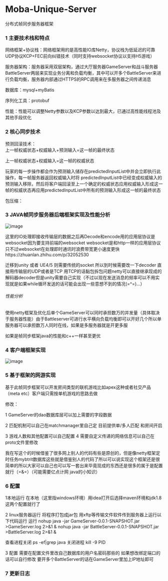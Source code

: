 # Moba-Unique-Server
 分布式帧同步服务器框架
 
 
###  1 主要技术栈和特点
网络框架+协议栈：网络框架用的是高性能IO库Netty，协议栈为低延迟的可靠UDP协议KCP+FEC前向纠错技术（同时支持websocket协议以支持H5游戏）

服务器架构：服务器采用双层架构，通过大厅服务器GameServer和战斗服务器BattleServer两层来实现业务分离和负载均衡，其中可以开多个BattleServer来进行负载均衡，服务器内部通过HTTPS的RPC调用来在多服务器之间传递消息

数据库：mysql+myBatis

序列化工具：protobuf

性能：性能可以调整Netty参数以及KCP参数以达到最大，已通过高性能线程池及其他手段优化

###  2 核心同步技术

预测回滚技术：        
上一帧权威状态+权威输入+预测输入=这一帧的最终状态  

上一帧权威状态+权威输入=这一帧的权威状态 

玩家的每一步操作都会作为预测输入储存在predictedInputList中并会立即执行此操作，每一帧服务器返回权威输入时将 predictedInputList中已经变成权威输入的预测输入移除，然后将客户端回滚至上一个确定的权威状态应用权威输入形成这一帧的权威状态再应用predictedInputList中所有的预测输入形成这一帧的最终状态 

包压缩：

### 3 JAVA帧同步服务器后端框架实现及性能分析


![image](https://user-images.githubusercontent.com/91889375/164408950-0cd0c680-0bd4-447f-a9da-43ba0122b120.png)


这里的IO处理即接收传输层的数据之后再Decode和encode用的应用层协议是websocket因为要支持前端的websocket    websocket是和http一样的应用层协议只不过websocket在处理即时通讯时浪费带宽更小速度更快https://zhuanlan.zhihu.com/p/32052530

迁移到unity 或者 UE4/5 则需要传统的socket   所以到时候需要改一下decoder  直接用传输层的UDP或者是TCP  用TCP的话黏包拆包问题netty可以直接继承现成的解码器decoder但是unity需要自己实现（不过以现在发送消息的频率可以不用实现就是如果while循环发送的话可能会出现一些意想不到的情况(=^=)...）

###### 性能分析  

使用netty框架及优化后单个GameServer可以同时承担数万的并发量（具体取决于服务器性能）由于Battleserver可进行水平横向负载均衡即可以开好几个所以单服务器可以承担数万人同时在线，如果是多服务器就是开更多服

如果是帧同步框架java的性能和c++一样甚至更优

### 4   客户端框架实现

![image](https://user-images.githubusercontent.com/91889375/164409201-9e9958bc-d10c-4bcd-a4fb-95bd5f986794.png)

### 5   基于框架的网游实现

基于此帧同步框架可以开发房间类型的联机游戏比如apex这种或者社交产品（meta  etc）客户端只需按单机游戏的思路去做

修改：

1 GameServer的dao数据库层可以加上需要的字段数据

2 匹配机制可以自己在matchmanager里自己定 目前提供单/多人匹配 和房间开启

3 游戏人数和其他配置可以自己配置
4 需要自定义传递的网络信息可以自己在proto文件里修改

我在写这个的时候借鉴了很多网上别人的代码有些是原创的，但是像netty框架定时任务mybtrit数据库这些就是借鉴别人的代码了所以可以说实现这个框架还是很简单的所以大家可以自己也可以写一套出来毕竟现成的东西还是很多的属于是配置就行（=&=）（可能需要亿点计网 java的小知识）

### 6    配置

1本地运行  在本地（这里指windows环境）用idea打开后选择maven环境和jdk1.8这两个配置就行了

2 linux服务器运行   将程序打包成jar包 用xftp等传输文件软件传到服务器上运行以下代码运行
  运行
   nohup java -jar   GameServer-0.0.1-SNAPSHOT.jar  >GameServer.log  2>&1 &
  nohup java -jar   BattleServer-0.0.1-SNAPSHOT.jar  >BattleServer.log  2>&1 &

  查看进程关闭
  ps -ef|grep java
  关闭进程
  kill -9 PID

3 配置 需要在配置文件里改自己数据库的用户名密码那些的
       如果想改绑定端口的话可以自行修改 要开多个BattleServer的话在GameServer里加上IP地址即可

###  7 更新日志








